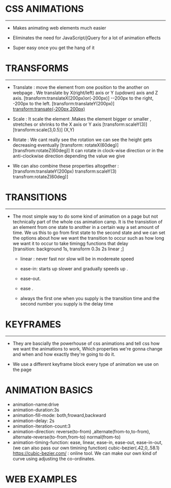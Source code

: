 # CSS ANIMATIONS
-----------------

- Makes animating web elements much easier

- Eliminates the need for JavaScript/jQuery for a lot of animation effects

- Super easy once you get the hang of it


# TRANSFORMS
------------
- Translate : move the element from one position to the another  on webpage . We translate by X(right/left) axis or Y
              (updown) axis and Z axis.
            [transform:translateX(200px)or(-200px)] --200px to the right, -200px to the left.
            [transform:translateY(200px)]
            [transform:transate(-200px,200px)](X,Y)

- Scale     : It scale the element .Makes the element bigger or smaller , stretches or shrinks to the X axis or Y axis
               [transform:scaleY(3)]
               [transform:scale(3,0.5)] (X,Y)

- Rotate    : We cant really see the rotation we can see the height gets decreasing eventually
                [transform: rotateX(60deg)]
                [transfrom:rotateZ(60deg)] It can rotate in clock-wise direction  or in the anti-clockwise direction depending the value we give

- We can also combine these properties altogether :  [transform:translateY(200px) transform:scaleY(3) transfrom:rotateZ(60deg)]



# TRANSITIONS 
--------------

- The most simple way to do some kind of animation on a page but not technically part of the whole css animation camp. It is the transistion of an element from one state to another in a certain way a set amount of time. We us this to go from first state to the second state and we can set the options about how we want the transition to occur such as how long we want it to occur to take timingg functions that delay  
     [transition: background 1s, transform 0.3s 2s linear ;] 
     - linear : never fast nor slow will be in
                modereate speed
     - ease-in: starts up slower and gradually 
                speeds up .
     - ease-out. 
     - ease .

     - always the first one when you supply is the transition time and the second number you supply is the delay time 

# KEYFRAMES
-----------

- They are bascially the powerhouse of css animations and tell css how we want the animations to work, Which properties we're gonna change and when and how exactly they're going to do it.

- We use a different keyframe block every type of animation we use on the page 

# ANIMATION BASICS

- animation-name:drive
- animation-duration:3s
- animation-fill-mode: both,froward,backward
- animation-delay: 2s
- animation-iteration-count:3
- animation-direction: reverse(to-from) ,alternate(from-to,to-from), alternate-reverse(to-from,from-to) normal(from-to)
- animation-timing-function: ease, linear, ease-in, ease-out, ease-in-out, (we can also pass our own timining function) cubic-bezier(.42,0,.58.1)
        https://cubic-bezier.com/ : online tool. We can make our own kind of curve using adjusting the co-ordinates.

# WEB EXAMPLES